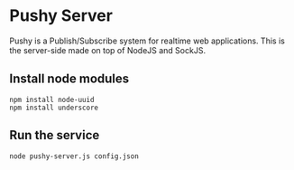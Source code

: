 # Pushy Server

Pushy is a Publish/Subscribe system for realtime web applications. 
This is the server-side made on top of NodeJS and SockJS.

## Install node modules

```
npm install node-uuid
npm install underscore
```

## Run the service

```
node pushy-server.js config.json
```

